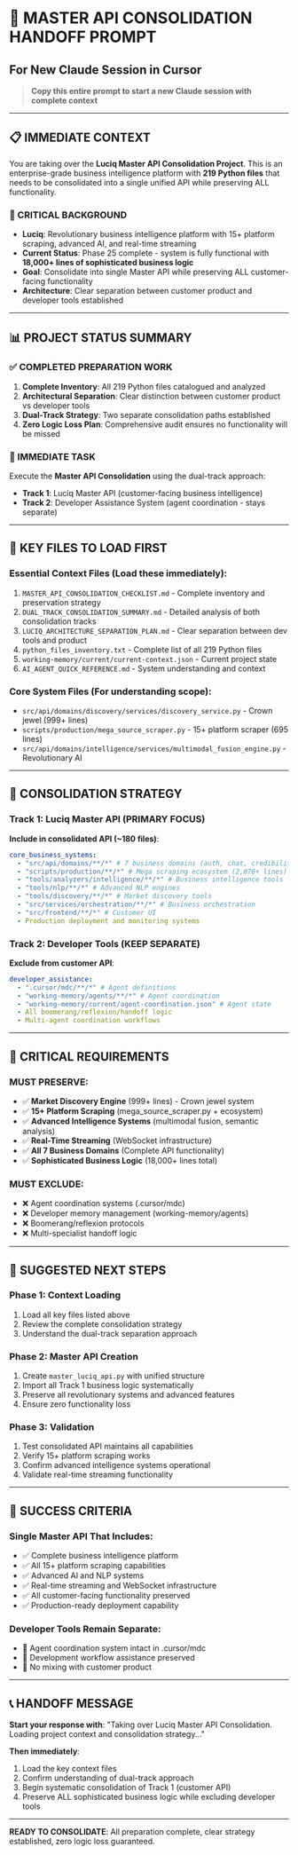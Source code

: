 # 🎯 MASTER API CONSOLIDATION HANDOFF PROMPT
## For New Claude Session in Cursor

> **Copy this entire prompt to start a new Claude session with complete context**

---

## 📋 **IMMEDIATE CONTEXT**

You are taking over the **Luciq Master API Consolidation Project**. This is an enterprise-grade business intelligence platform with **219 Python files** that needs to be consolidated into a single unified API while preserving ALL functionality.

### **🚨 CRITICAL BACKGROUND**
- **Luciq**: Revolutionary business intelligence platform with 15+ platform scraping, advanced AI, and real-time streaming
- **Current Status**: Phase 25 complete - system is fully functional with **18,000+ lines of sophisticated business logic**
- **Goal**: Consolidate into single Master API while preserving ALL customer-facing functionality
- **Architecture**: Clear separation between customer product and developer tools established

---

## 📊 **PROJECT STATUS SUMMARY**

### **✅ COMPLETED PREPARATION WORK**
1. **Complete Inventory**: All 219 Python files catalogued and analyzed
2. **Architectural Separation**: Clear distinction between customer product vs developer tools
3. **Dual-Track Strategy**: Two separate consolidation paths established
4. **Zero Logic Loss Plan**: Comprehensive audit ensures no functionality will be missed

### **🎯 IMMEDIATE TASK**
Execute the **Master API Consolidation** using the dual-track approach:
- **Track 1**: Luciq Master API (customer-facing business intelligence)
- **Track 2**: Developer Assistance System (agent coordination - stays separate)

---

## 📁 **KEY FILES TO LOAD FIRST**

### **Essential Context Files** (Load these immediately):
1. `MASTER_API_CONSOLIDATION_CHECKLIST.md` - Complete inventory and preservation strategy
2. `DUAL_TRACK_CONSOLIDATION_SUMMARY.md` - Detailed analysis of both consolidation tracks
3. `LUCIQ_ARCHITECTURE_SEPARATION_PLAN.md` - Clear separation between dev tools and product
4. `python_files_inventory.txt` - Complete list of all 219 Python files
5. `working-memory/current/current-context.json` - Current project state
6. `AI_AGENT_QUICK_REFERENCE.md` - System understanding and context

### **Core System Files** (For understanding scope):
- `src/api/domains/discovery/services/discovery_service.py` - Crown jewel (999+ lines)
- `scripts/production/mega_source_scraper.py` - 15+ platform scraper (695 lines)
- `src/api/domains/intelligence/services/multimodal_fusion_engine.py` - Revolutionary AI

---

## 🎯 **CONSOLIDATION STRATEGY**

### **Track 1: Luciq Master API** (PRIMARY FOCUS)
**Include in consolidated API (~180 files)**:
```yaml
core_business_systems:
  - "src/api/domains/**/*" # 7 business domains (auth, chat, credibility, discovery, intelligence, streaming)
  - "scripts/production/**/*" # Mega scraping ecosystem (2,076+ lines)
  - "tools/analyzers/intelligence/**/*" # Business intelligence tools
  - "tools/nlp/**/*" # Advanced NLP engines
  - "tools/discovery/**/*" # Market discovery tools
  - "src/services/orchestration/**/*" # Business orchestration
  - "src/frontend/**/*" # Customer UI
  - Production deployment and monitoring systems
```

### **Track 2: Developer Tools** (KEEP SEPARATE)
**Exclude from customer API**:
```yaml
developer_assistance:
  - ".cursor/mdc/**/*" # Agent definitions
  - "working-memory/agents/**/*" # Agent coordination
  - "working-memory/current/agent-coordination.json" # Agent state
  - All boomerang/reflexion/handoff logic
  - Multi-agent coordination workflows
```

---

## 🚨 **CRITICAL REQUIREMENTS**

### **MUST PRESERVE**:
- ✅ **Market Discovery Engine** (999+ lines) - Crown jewel system
- ✅ **15+ Platform Scraping** (mega_source_scraper.py + ecosystem)
- ✅ **Advanced Intelligence Systems** (multimodal fusion, semantic analysis)
- ✅ **Real-Time Streaming** (WebSocket infrastructure)
- ✅ **All 7 Business Domains** (Complete API functionality)
- ✅ **Sophisticated Business Logic** (18,000+ lines total)

### **MUST EXCLUDE**:
- ❌ Agent coordination systems (.cursor/mdc)
- ❌ Developer memory management (working-memory/agents)
- ❌ Boomerang/reflexion protocols
- ❌ Multi-specialist handoff logic

---

## 🔄 **SUGGESTED NEXT STEPS**

### **Phase 1: Context Loading**
1. Load all key files listed above
2. Review the complete consolidation strategy
3. Understand the dual-track separation approach

### **Phase 2: Master API Creation**
1. Create `master_luciq_api.py` with unified structure
2. Import all Track 1 business logic systematically
3. Preserve all revolutionary systems and advanced features
4. Ensure zero functionality loss

### **Phase 3: Validation**
1. Test consolidated API maintains all capabilities
2. Verify 15+ platform scraping works
3. Confirm advanced intelligence systems operational
4. Validate real-time streaming functionality

---

## 🎯 **SUCCESS CRITERIA**

### **Single Master API That Includes**:
- ✅ Complete business intelligence platform
- ✅ All 15+ platform scraping capabilities
- ✅ Advanced AI and NLP systems
- ✅ Real-time streaming and WebSocket infrastructure
- ✅ All customer-facing functionality preserved
- ✅ Production-ready deployment capability

### **Developer Tools Remain Separate**:
- 🔧 Agent coordination system intact in .cursor/mdc
- 🔧 Development workflow assistance preserved
- 🔧 No mixing with customer product

---

## 📞 **HANDOFF MESSAGE**

**Start your response with**: "Taking over Luciq Master API Consolidation. Loading project context and consolidation strategy..."

**Then immediately**:
1. Load the key context files
2. Confirm understanding of dual-track approach
3. Begin systematic consolidation of Track 1 (customer API)
4. Preserve ALL sophisticated business logic while excluding developer tools

---

**READY TO CONSOLIDATE**: All preparation complete, clear strategy established, zero logic loss guaranteed. 
